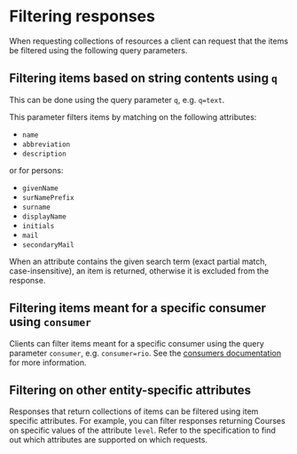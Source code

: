 # Filtering responses

When requesting collections of resources a client can request that the items be filtered using the following query parameters.

## Filtering items based on string contents using `q`

This can be done using the query parameter `q`, e.g. `q=text`.

This parameter filters items by matching on the following attributes:
* `name`
* `abbreviation`
* `description`

or for persons:
* `givenName`
* `surNamePrefix`
* `surname`
* `displayName`
* `initials`
* `mail`
* `secondaryMail`

When an attribute contains the given search term (exact partial match, case-insensitive), an item is returned, otherwise it is excluded from the response.

## Filtering items meant for a specific consumer using `consumer`

Clients can filter items meant for a specific consumer using the query parameter `consumer`, e.g. `consumer=rio`. See the [consumers documentation](technical/consumers-and-profiles/) for more information.

## Filtering on other entity-specific attributes

Responses that return collections of items can be filtered using item specific attributes. For example, you can filter responses returning Courses on specific values of the attribute `level`. Refer to the specification to find out which attributes are supported on which requests.
